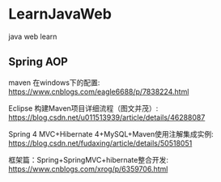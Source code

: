 # LearnJavaWeb
java web learn 

## Spring AOP

maven 在windows下的配置:
https://www.cnblogs.com/eagle6688/p/7838224.html

Eclipse 构建Maven项目详细流程（图文并茂）: https://blog.csdn.net/u011513939/article/details/46288087

Spring 4 MVC+Hibernate 4+MySQL+Maven使用注解集成实例:
https://blog.csdn.net/fudaxing/article/details/50518051

框架篇：Spring+SpringMVC+hibernate整合开发:
https://www.cnblogs.com/xrog/p/6359706.html